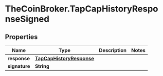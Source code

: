 # TheCoinBroker.TapCapHistoryResponseSigned

## Properties
Name | Type | Description | Notes
------------ | ------------- | ------------- | -------------
**response** | [**TapCapHistoryResponse**](TapCapHistoryResponse.md) |  | 
**signature** | **String** |  | 


